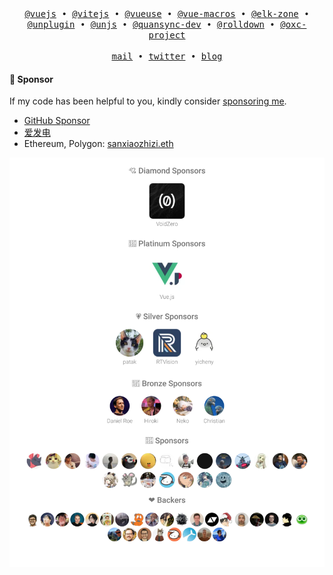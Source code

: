 <div align="center">
  <samp>
    <a href="https://github.com/vuejs">@vuejs</a>
    • 
    <a href="https://github.com/vuejs">@vitejs</a>
    •
    <a href="https://github.com/vueuse">@vueuse</a>
    •
    <a href="https://github.com/vue-macros">@vue-macros</a>
    •
    <a href="https://github.com/elk-zone">@elk-zone</a>
    •
    <a href="https://github.com/unplugin">@unplugin</a>
    •
    <a href="https://github.com/unjs">@unjs</a>
    •
    <a href="https://github.com/quansync-dev">@quansync-dev</a>
    •
    <a href="https://github.com/rolldown">@rolldown</a>
    •
    <a href="https://github.com/oxc-project">@oxc-project</a>
    <br />
    <br />
    <a href="mailto:hi@sxzz.moe">mail</a>
    •
    <a href="https://twitter.com/sanxiaozhizi">twitter</a>
    •
    <a href="https://blog.sxzz.moe">blog</a>
  </samp>
</div>

#### 💖 Sponsor

If my code has been helpful to you, kindly consider [sponsoring me](https://github.com/sponsors/sxzz).

- [GitHub Sponsor](https://github.com/sponsors/sxzz)
- [爱发电](https://afdian.com/a/sanxiaozhizi)
- Ethereum, Polygon: [sanxiaozhizi.eth](https://etherscan.io/address/0x86930e4c4ef9d62d44e3363e4d23e759bcdeeaa0)

<p align="center">
  <a href="https://github.com/sponsors/sxzz">
    <img src="https://raw.githubusercontent.com/sxzz/sponsors/main/sponsors.svg" />
  </a>
</p>
